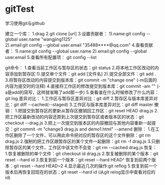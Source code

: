 # gitTest
学习使用git与github

建立一个库：
  1.drag
  2.git clone [url]
  3.设置贡献者：
     1).name:git config --global user.name "wangjing1125"  
     2).email:git config --global user.email "35488****@qq.com"
  4.查看贡献者：
     1).name:git config --global user.name 
     2).email:git config --global user.email
  5.查看所有配置项：
    git config --list
    
 git命令：
   1.查看当前工作区与暂存区的状态：git status
   2.将本地工作区改动的内容添加到暂存区:1).提交单个文件：git add [文件名]    2).提交全部文件：git add .
   3.将暂存区改动的内容提交到版本库：git commit -m "change one" (-m后面的内容为提交时的注释)
   4.直接将工作区的修改提交到版本库：git commit -am "" (-a是add的简写，这样就省略了add那一步)
   5.查看谁在什么时候修改了什么内容：git log
   差异对比：
   1.工作区与暂存区差异对比：git diff
   2.暂存区与版本库差异对比：git diff --cached(--staged)
   3.工作区与版本库差异对比：git diff master
   撤销：
   1.把提交到暂存区的更新从暂存区撤销回工作区：git reset HEAD drag.js
   2.把工作区最新改动的内容还原到上次提交到暂存区或者版本区的状态：git checkout --drag.js
   3.把上一次提交到版本区的内容撤回与其他内容重新一起提交：git commit -m "change3 drag.js and demo1.html" --amend
   删除：
      1.在工作区删除了一个文件，可以用此命令把对应的暂存区的这个文件删除：git rm drag.js
      2.强制的把工作区跟暂存区的某个文件一起删除：git rm -f drag.js
      3.只删除暂存区的某个文件，工作区中该文件不会变：git rm --cached drag.js
    恢复：
      1.恢复被删除的单个文件：git checkout id drag.js
      2.恢复被删除的某个版本：git reset --hard id
      3.恢复到前一个版本：git reset --hard HEAD^
        恢复到前两个版本：git reset --hard HEAD~2
      4.显示最近几次的操作:git reflog
      5.恢复到前一个版本后再恢复回现在的状态：git reset --hard id (从git relog显示中查看对应的id)
   
